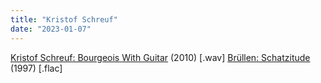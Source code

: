 ```yaml
---
title: "Kristof Schreuf"
date: "2023-01-07"
---
```


[Kristof Schreuf: Bourgeois With Guitar](https://mega.nz/file/II5nCZgB#nv0pxMET2__xwOYPL4gfeTweXz07Vr30BivP8htBmwM) (2010) [.wav]
[Brüllen: Schatzitude](https://mega.nz/file/5EhDXIhB#THMhnsnmOsNG15tYbIDFw6si45_EpV4bDA02kka1e2s) (1997) [.flac] 
